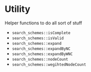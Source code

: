 # Utility
Helper functions to do all sort of stuff

- `search_schemes::isComplete`
- `search_schemes::isValid`
- `search_schemes::expand`
- `search_schemes::expandByNC`
- `search_schemes::expandByWNC`
- `search_schemes::nodeCount`
- `search_schemes::wegihtedNodeCount`
